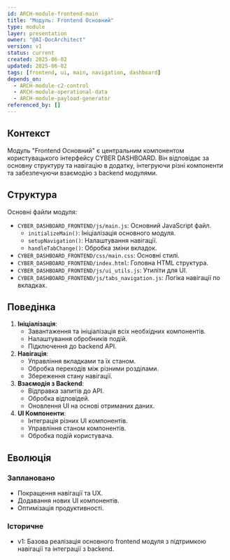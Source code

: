 ```yaml
---
id: ARCH-module-frontend-main
title: "Модуль: Frontend Основний"
type: module
layer: presentation
owner: "@AI-DocArchitect"
version: v1
status: current
created: 2025-06-02
updated: 2025-06-02
tags: [frontend, ui, main, navigation, dashboard]
depends_on:
  - ARCH-module-c2-control
  - ARCH-module-operational-data
  - ARCH-module-payload-generator
referenced_by: []
---
```

## Контекст
Модуль "Frontend Основний" є центральним компонентом користувацького інтерфейсу CYBER DASHBOARD. Він відповідає за основну структуру та навігацію в додатку, інтегруючи різні компоненти та забезпечуючи взаємодію з backend модулями.

## Структура
Основні файли модуля:
- `CYBER_DASHBOARD_FRONTEND/js/main.js`: Основний JavaScript файл.
    - `initializeMain()`: Ініціалізація основного модуля.
    - `setupNavigation()`: Налаштування навігації.
    - `handleTabChange()`: Обробка зміни вкладок.
- `CYBER_DASHBOARD_FRONTEND/css/main.css`: Основні стилі.
- `CYBER_DASHBOARD_FRONTEND/index.html`: Головна HTML структура.
- `CYBER_DASHBOARD_FRONTEND/js/ui_utils.js`: Утиліти для UI.
- `CYBER_DASHBOARD_FRONTEND/js/tabs_navigation.js`: Логіка навігації по вкладках.

## Поведінка
1. **Ініціалізація**:
   - Завантаження та ініціалізація всіх необхідних компонентів.
   - Налаштування обробників подій.
   - Підключення до backend API.
2. **Навігація**:
   - Управління вкладками та їх станом.
   - Обробка переходів між різними розділами.
   - Збереження стану навігації.
3. **Взаємодія з Backend**:
   - Відправка запитів до API.
   - Обробка відповідей.
   - Оновлення UI на основі отриманих даних.
4. **UI Компоненти**:
   - Інтеграція різних UI компонентів.
   - Управління станом компонентів.
   - Обробка подій користувача.

## Еволюція
### Заплановано
- Покращення навігації та UX.
- Додавання нових UI компонентів.
- Оптимізація продуктивності.
### Історичне
- v1: Базова реалізація основного frontend модуля з підтримкою навігації та інтеграції з backend. 